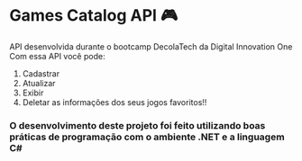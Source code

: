 # Games Catalog API 🎮
API desenvolvida durante o bootcamp DecolaTech da Digital Innovation One
Com essa API você pode:
  1. Cadastrar
  2. Atualizar
  3. Exibir
  4. Deletar
as informações dos seus jogos favoritos!!

### O desenvolvimento deste projeto foi feito utilizando boas práticas de programação com o ambiente .NET e a linguagem C#
